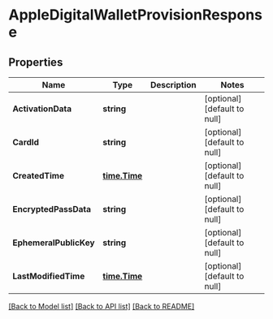 # AppleDigitalWalletProvisionResponse

## Properties
Name | Type | Description | Notes
------------ | ------------- | ------------- | -------------
**ActivationData** | **string** |  | [optional] [default to null]
**CardId** | **string** |  | [optional] [default to null]
**CreatedTime** | [**time.Time**](time.Time.md) |  | [optional] [default to null]
**EncryptedPassData** | **string** |  | [optional] [default to null]
**EphemeralPublicKey** | **string** |  | [optional] [default to null]
**LastModifiedTime** | [**time.Time**](time.Time.md) |  | [optional] [default to null]

[[Back to Model list]](../README.md#documentation-for-models) [[Back to API list]](../README.md#documentation-for-api-endpoints) [[Back to README]](../README.md)


